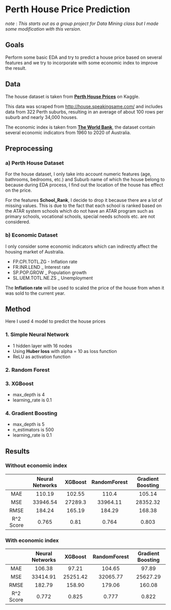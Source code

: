 # Perth House Price Prediction

*note* : *This starts out as a group project for Data Mining class but I made some modification with this version.*

## Goals

Perform some basic EDA and try to predict a house price based on several features and we try to incorporate with some economic index to improve the result.

## Data

The house dataset is taken from __[Perth House Prices](https://www.kaggle.com/datasets/syuzai/perth-house-prices)__ on Kaggle.

This data was scraped from http://house.speakingsame.com/ and includes data from 322 Perth suburbs, resulting in an average of about 100 rows per suburb and nearly 34,000 houses.

The economic index is taken from __[The World Bank](https://data.worldbank.org/country/AU)__, the dataset contain several economic indicators from 1960 to 2020 of Australia.

## Preprocessing

### a) Perth House Dataset
For the house dataset, I only take into account numeric features (age, bathrooms, bedrooms, etc.) and Suburb name of which the house belong to because during EDA process, I find out the location of the house has effect on the price.

For the features **School_Rank**, I decide to drop it because there are a lot of missing values. This is due to the fact that each school is ranked based on the ATAR system schools which do not have an ATAR program such as primary schools, vocational schools, special needs schools etc. are not considered.

### b) Economic Dataset
I only consider some economic indicators which can indirectly affect the housing market of Australia.

* FP.CPI.TOTL.ZG - Inflation rate
* FR.INR.LEND _ Interest rate
* SP.POP.GROW _ Population growth
* SL.UEM.TOTL.NE.ZS _ Unemployment

The **Inflation rate** will be used to scaled the price of the house from when it was sold to the current year.

## Method
Here I used 4 model to predict the house prices

### 1. Simple Neural Network

* 1 hidden layer with 16 nodes
* Using **Huber loss** with alpha = 10 as loss function
* ReLU as activation function

### 2. Random Forest


### 3. XGBoost

* max_depth is 4
* learning_rate is 0.1

### 4. Gradient Boosting

* max_depth is 5
* n_estimators is 500
* learning_rate is 0.1

## Results

### Without economic index

|  | Neural Networks   | XGBoost | RandomForest | Gradient Boosting |
| :---:   | :---: | :---: | :---: | :---: |
| MAE | 110.19   | 102.55   |110.4 | 105.14 |
| MSE | 33946.54   | 27289.3   | 33964.11 | 28352.32 |
| RMSE | 184.24   | 165.19   | 184.29 | 168.38 |
| R^2 Score | 0.765   | 0.81   | 0.764 | 0.803 |

### With economic index


|  | Neural Networks   | XGBoost | RandomForest | Gradient Boosting |
| :---:   | :---: | :---: | :---: | :---: |
| MAE | 106.38   | 97.21   | 104.65 | 97.89 |
| MSE | 33414.91   | 25251.42   | 32065.77 | 25627.29 |
| RMSE | 182.79   | 158.90   |  179.06 | 160.08 |
| R^2 Score |  0.772   | 0.825   | 0.777 | 0.822 |






